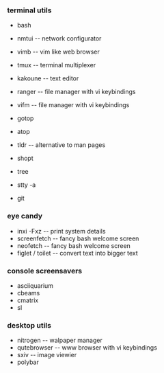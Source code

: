 
### terminal utils

- bash
- nmtui			-- network configurator
- vimb			-- vim like web browser
- tmux			-- terminal multiplexer
- kakoune		-- text editor
- ranger		-- file manager with vi keybindings
- vifm			-- file manager with vi keybindings
- gotop
- atop

- tldr			-- alternative to man pages
- shopt
- tree
- stty -a
- git

### eye candy

- inxi -Fxz		-- print system details
- screenfetch		-- fancy bash welcome screen
- neofetch		-- fancy bash welcome screen
- figlet / toilet	-- convert text into bigger text

### console screensavers

- asciiquarium
- cbeams
- cmatrix
- sl

### desktop utils

- nitrogen		-- walpaper manager
- qutebrowser		-- www browser with vi keybindings
- sxiv			-- image viewier
- polybar


